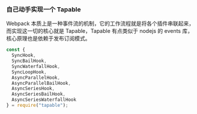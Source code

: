 ### 自己动手实现一个 Tapable 

Webpack 本质上是一种事件流的机制，它的工作流程就是将各个插件串联起来，而实现这一切的核心就是 Tapable，Tapable 有点类似于 nodejs 的 events 库，核心原理也是依赖于发布订阅模式。


``` javascript
const {
  SyncHook,
  SyncBailHook,
  SyncWaterfallHook,
  SyncLoopHook,
  AsyncParallelHook,
  AsyncParallelBailHook,
  AsyncSeriesHook,
  AsyncSeriesBailHook,
  AsyncSeriesWaterfallHook 
} = require("tapable");
```
